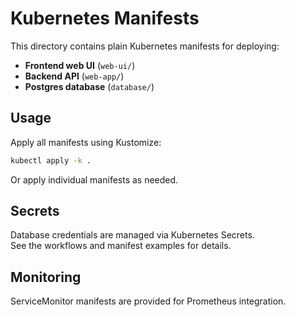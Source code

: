 # Kubernetes Manifests

This directory contains plain Kubernetes manifests for deploying:

- **Frontend web UI** (`web-ui/`)
- **Backend API** (`web-app/`)
- **Postgres database** (`database/`)

## Usage

Apply all manifests using Kustomize:

```sh
kubectl apply -k .
```

Or apply individual manifests as needed.

## Secrets

Database credentials are managed via Kubernetes Secrets.  
See the workflows and manifest examples for details.

## Monitoring

ServiceMonitor manifests are provided for Prometheus integration.
